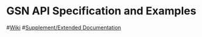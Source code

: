 GSN API Specification and Examples
============

#[Wiki](https://github.com/gsn/ClientApiDoc/wiki)
#[Supplement/Extended Documentation](https://clientapi.gsn2.com/Help)
